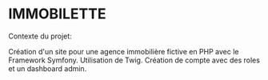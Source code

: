# IMMOBILETTE

Contexte du projet:

Création d'un site pour une agence immobilière fictive en PHP avec le Framework Symfony.
Utilisation de Twig.
Création de compte avec des roles et un dashboard admin.